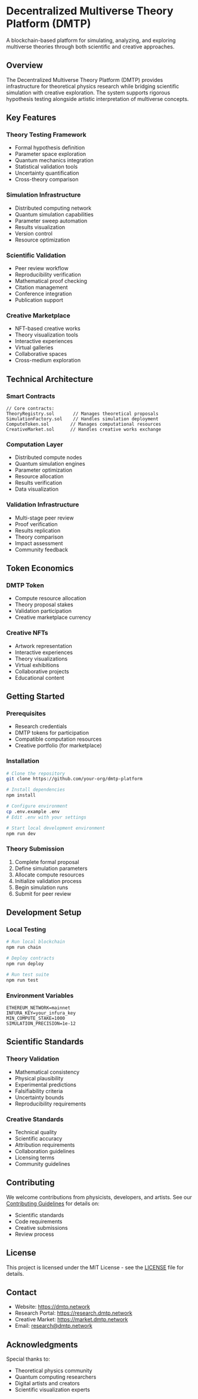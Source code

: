 # Decentralized Multiverse Theory Platform (DMTP)

A blockchain-based platform for simulating, analyzing, and exploring multiverse theories through both scientific and creative approaches.

## Overview

The Decentralized Multiverse Theory Platform (DMTP) provides infrastructure for theoretical physics research while bridging scientific simulation with creative exploration. The system supports rigorous hypothesis testing alongside artistic interpretation of multiverse concepts.

## Key Features

### Theory Testing Framework
- Formal hypothesis definition
- Parameter space exploration
- Quantum mechanics integration
- Statistical validation tools
- Uncertainty quantification
- Cross-theory comparison

### Simulation Infrastructure
- Distributed computing network
- Quantum simulation capabilities
- Parameter sweep automation
- Results visualization
- Version control
- Resource optimization

### Scientific Validation
- Peer review workflow
- Reproducibility verification
- Mathematical proof checking
- Citation management
- Conference integration
- Publication support

### Creative Marketplace
- NFT-based creative works
- Theory visualization tools
- Interactive experiences
- Virtual galleries
- Collaborative spaces
- Cross-medium exploration

## Technical Architecture

### Smart Contracts
```solidity
// Core contracts:
TheoryRegistry.sol       // Manages theoretical proposals
SimulationFactory.sol    // Handles simulation deployment
ComputeToken.sol        // Manages computational resources
CreativeMarket.sol      // Handles creative works exchange
```

### Computation Layer
- Distributed compute nodes
- Quantum simulation engines
- Parameter optimization
- Resource allocation
- Results verification
- Data visualization

### Validation Infrastructure
- Multi-stage peer review
- Proof verification
- Results replication
- Theory comparison
- Impact assessment
- Community feedback

## Token Economics

### DMTP Token
- Compute resource allocation
- Theory proposal stakes
- Validation participation
- Creative marketplace currency

### Creative NFTs
- Artwork representation
- Interactive experiences
- Theory visualizations
- Virtual exhibitions
- Collaborative projects
- Educational content

## Getting Started

### Prerequisites
- Research credentials
- DMTP tokens for participation
- Compatible computation resources
- Creative portfolio (for marketplace)

### Installation
```bash
# Clone the repository
git clone https://github.com/your-org/dmtp-platform

# Install dependencies
npm install

# Configure environment
cp .env.example .env
# Edit .env with your settings

# Start local development environment
npm run dev
```

### Theory Submission
1. Complete formal proposal
2. Define simulation parameters
3. Allocate compute resources
4. Initialize validation process
5. Begin simulation runs
6. Submit for peer review

## Development Setup

### Local Testing
```bash
# Run local blockchain
npm run chain

# Deploy contracts
npm run deploy

# Run test suite
npm run test
```

### Environment Variables
```
ETHEREUM_NETWORK=mainnet
INFURA_KEY=your_infura_key
MIN_COMPUTE_STAKE=1000
SIMULATION_PRECISION=1e-12
```

## Scientific Standards

### Theory Validation
- Mathematical consistency
- Physical plausibility
- Experimental predictions
- Falsifiability criteria
- Uncertainty bounds
- Reproducibility requirements

### Creative Standards
- Technical quality
- Scientific accuracy
- Attribution requirements
- Collaboration guidelines
- Licensing terms
- Community guidelines

## Contributing

We welcome contributions from physicists, developers, and artists. See our [Contributing Guidelines](CONTRIBUTING.md) for details on:
- Scientific standards
- Code requirements
- Creative submissions
- Review process

## License

This project is licensed under the MIT License - see the [LICENSE](LICENSE) file for details.

## Contact

- Website: https://dmtp.network
- Research Portal: https://research.dmtp.network
- Creative Market: https://market.dmtp.network
- Email: research@dmtp.network

## Acknowledgments

Special thanks to:
- Theoretical physics community
- Quantum computing researchers
- Digital artists and creators
- Scientific visualization experts
